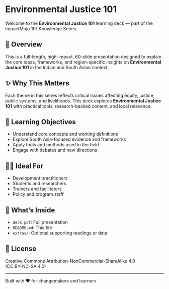 # Environmental Justice 101

Welcome to the **Environmental Justice 101** learning deck — part of the ImpactMojo 101 Knowledge Series.

## 📘 Overview
This is a full-length, high-impact, 60-slide presentation designed to explain the core ideas, frameworks, and region-specific insights on **Environmental Justice 101** in the Indian and South Asian context.

## ✨ Why This Matters
Each theme in this series reflects critical issues affecting equity, justice, public systems, and livelihoods. This deck explores **Environmental Justice 101** with practical tools, research-backed content, and local relevance.

## 🎯 Learning Objectives
- Understand core concepts and working definitions
- Explore South Asia-focused evidence and frameworks
- Apply tools and methods used in the field
- Engage with debates and new directions

## 🧑‍🏫 Ideal For
- Development practitioners
- Students and researchers
- Trainers and facilitators
- Policy and program staff

## 📁 What’s Inside
- `deck.pdf`: Full presentation
- `README.md`: This file
- `extras/`: Optional supporting readings or data

## 🪪 License
Creative Commons Attribution-NonCommercial-ShareAlike 4.0  
(CC BY-NC-SA 4.0)

---
Built with ❤️ for changemakers and learners.
